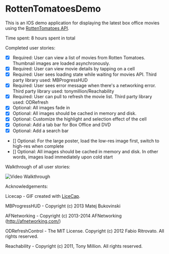 RottenTomatoesDemo
==================


This is an IOS demo application for displaying the latest box office movies using the [RottenTomatoes API](http://www.rottentomatoes.com/). 

Time spent: 8 hours spent in total

Completed user stories:

 * [x] Required: User can view a list of movies from Rotten Tomatoes.  Thumbnail images are loaded asynchronously.
 * [x] Required: User can view movie details by tapping on a cell
 * [x] Required: User sees loading state while waiting for movies API. Third party library used: MBProgressHUD
 * [x] Required: User sees error message when there's a networking error. Third party library used: tonymillion/Reachability
 * [x] Required: User can pull to refresh the movie list. Third party library used: ODRefresh
 * [x] Optional: All images fade in
 * [x] Optional: All images should be cached in memory and disk. 
 * [x] Optional: Customize the highlight and selection effect of the cell
 * [x] Optional: Add a tab bar for Box Office and DVD
 * [x] Optional: Add a search bar
 * [] Optional: For the large poster, load the low-res image first, switch to high-res when complete
 * [] Optional: All images should be cached in memory and disk. In other words, images load immediately upon cold start

Walkthrough of all user stories:

![Video Walkthrough](rotten_tomatoes_demo.gif)


Acknowledgements:

 Licecap - GIF created with [LiceCap](http://www.cockos.com/licecap/).
 
 MBProgressHUD - Copyright (c) 2013 Matej Bukovinski
 
 AFNetworking - Copyright (c) 2013-2014 AFNetworking (http://afnetworking.com/)
 
 ODRefreshControl - The MIT License. Copyright (c) 2012 Fabio Ritrovato. All rights reserved.
 
 Reachability - Copyright (c) 2011, Tony Million. All rights reserved.
 

